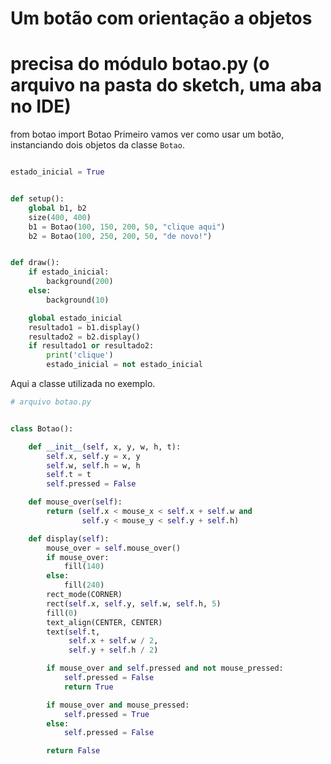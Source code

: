 # Um botão com orientação a objetos

# precisa do módulo botao.py (o arquivo na pasta do sketch, uma aba no IDE)
from botao import Botao
Primeiro vamos ver como usar um botão, instanciando dois objetos da classe `Botao`.

```python

estado_inicial = True


def setup():
    global b1, b2
    size(400, 400)
    b1 = Botao(100, 150, 200, 50, "clique aqui")
    b2 = Botao(100, 250, 200, 50, "de novo!")


def draw():
    if estado_inicial:
        background(200)
    else:
        background(10)

    global estado_inicial
    resultado1 = b1.display()
    resultado2 = b2.display()
    if resultado1 or resultado2:
        print('clique')
        estado_inicial = not estado_inicial


```
Aqui a classe utilizada no exemplo.

```python
# arquivo botao.py


class Botao():

    def __init__(self, x, y, w, h, t):
        self.x, self.y = x, y
        self.w, self.h = w, h
        self.t = t
        self.pressed = False

    def mouse_over(self):
        return (self.x < mouse_x < self.x + self.w and
                self.y < mouse_y < self.y + self.h)

    def display(self):
        mouse_over = self.mouse_over()
        if mouse_over:
            fill(140)
        else:
            fill(240)
        rect_mode(CORNER)
        rect(self.x, self.y, self.w, self.h, 5)
        fill(0)
        text_align(CENTER, CENTER)
        text(self.t,
             self.x + self.w / 2,
             self.y + self.h / 2)

        if mouse_over and self.pressed and not mouse_pressed:
            self.pressed = False
            return True

        if mouse_over and mouse_pressed:
            self.pressed = True
        else:
            self.pressed = False

        return False


```
